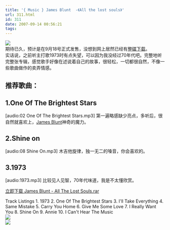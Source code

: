 ```yaml
---
title: '{ Music } James Blunt  -《All the lost souls》'
url: 311.html
id: 311
date: 2007-09-14 00:56:21
tags:
---
```


![](http://bbs.nau.edu.cn/attachments/month_0709/20070912_582f6a8eb3415184d9abiM4PZgj1iSaA.jpg)  
期待已久，预计是在9月18号正式发售，没想到网上居然已经有[整碟下载](http://share.cech.com.cn/get/09ee68b03f1f438d839d2c7a0.html)。  
实话说，之前听主打歌1973时有点失望，可以因为我没经过70年代吧。完整地听完整张专辑，感觉歌手好像在述说着自己的故事，很轻松，一切都很自然，不像一些歌曲做作的卖弄情感。  

推荐歌曲：
-----

1.One Of The Brightest Stars
----------------------------

\[audio:02 One Of The Brightest Stars.mp3\] 第一遍略感缺少亮点，多听后，很自然就喜欢上，[James Blunt](http://blog.adriancheng.name/index.php/2007/06/06/goodbye-my-lover/)神奇的魔力。  

2.Shine on
----------

\[audio:08 Shine On.mp3\] 木吉他旋律，独一无二的嗓音，你会喜欢的。  

3.1973
------

\[audio:1973.mp3\] 比较见人见智，70年代味道，我是不太懂欣赏。  
  
[立即下载 James Blunt - All The Lost Souls.rar](http://share.cech.com.cn/get/09ee68b03f1f438d839d2c7a0.html)  
  
Track Listings 1. 1973 2. One Of The Brightest Stars 3. I'll Take Everything 4. Same Mistake 5. Carry You Home 6. Give Me Some Love 7. I Really Want You 8. Shine On 9. Annie 10. I Can't Hear The Music  
![](http://i235.photobucket.com/albums/ee278/musicsailor/jb2007.jpg)  
![](http://i235.photobucket.com/albums/ee278/musicsailor/jb.jpg)
